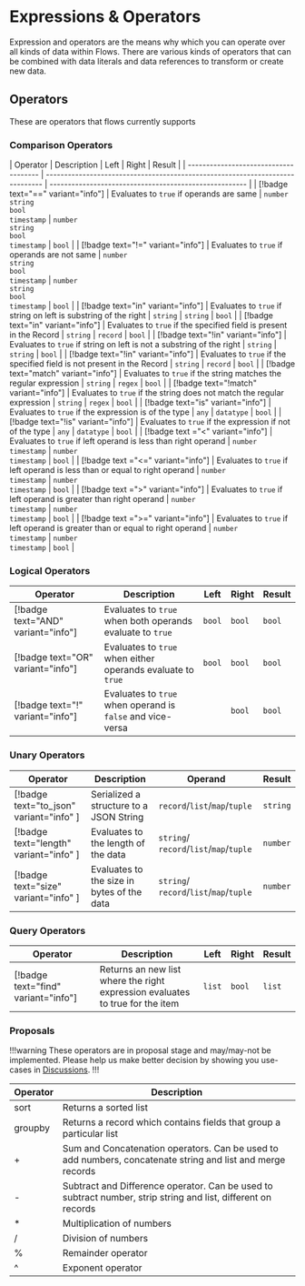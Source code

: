 # Expressions & Operators

Expression and operators are the means why which you can operate over all kinds of
data within Flows. There are various kinds of operators that can be combined with
data literals and data references to transform or create new data.

## Operators

These are operators that flows currently supports

### Comparison Operators

| Operator                              | Description                                                                   | Left                                                   | Right                                                  | Result |
| ------------------------------------- | ----------------------------------------------------------------------------- | ------------------------------------------------------ |
| [!badge text="==" variant="info"]     | Evaluates to `true` if operands are same                                      | `number` </br> `string` </br> `bool` </br> `timestamp` | `number` </br> `string` </br> `bool` </br> `timestamp` | `bool` |
| [!badge text="!=" variant="info"]     | Evaluates to `true` if operands are not same                                  | `number` </br> `string` </br> `bool` </br> `timestamp` | `number` </br> `string` </br> `bool` </br> `timestamp` | `bool` |
| [!badge text="in" variant="info"]     | Evaluates to `true` if string on left is substring of the right               | `string`                                               | `string`                                               | `bool` |
| [!badge text="in" variant="info"]     | Evaluates to `true` if the specified field is present in the Record           | `string`                                               | `record`                                               | `bool` |
| [!badge text="!in" variant="info"]    | Evaluates to `true` if string on left is not a substring of the right         | `string`                                               | `string`                                               | `bool` |
| [!badge text="!in" variant="info"]    | Evaluates to `true` if the specified field is not present in the Record       | `string`                                               | `record`                                               | `bool` |
| [!badge text="match" variant="info"]  | Evaluates to `true` if the string matches the regular expression              | `string`                                               | `regex`                                                | `bool` |
| [!badge text="!match" variant="info"] | Evaluates to `true` if the string does not match the regular expression       | `string`                                               | `regex`                                                | `bool` |
| [!badge text="is" variant="info"]     | Evaluates to `true` if the expression is of the type                          | `any`                                                  | `datatype`                                             | `bool` |
| [!badge text="!is" variant="info"]    | Evaluates to `true` if the expression if not of the type                      | `any`                                                  | `datatype`                                             | `bool` |
| [!badge text ="<" variant="info"]     | Evaluates to `true` if left operand is less than right operand                | `number` </br> `timestamp`                             | `number` </br> `timestamp`                             | `bool` |
| [!badge text ="<=" variant="info"]    | Evaluates to `true` if left operand is less than or equal to right operand    | `number` </br> `timestamp`                             | `number` </br> `timestamp`                             | `bool` |
| [!badge text =">" variant="info"]     | Evaluates to `true` if left operand is greater than right operand             | `number` </br> `timestamp`                             | `number` </br> `timestamp`                             | `bool` |
| [!badge text =">=" variant="info"]    | Evaluates to `true` if left operand is greater than or equal to right operand | `number` </br> `timestamp`                             | `number` </br> `timestamp`                             | `bool` |

### Logical Operators

| Operator                           | Description                                                 | Left   | Right  | Result |
| ---------------------------------- | ----------------------------------------------------------- | ------ | ------ | ------ |
| [!badge text="AND" variant="info"] | Evaluates to `true` when both operands evaluate to `true`   | `bool` | `bool` | `bool` |
| [!badge text="OR" variant="info"]  | Evaluates to `true` when either operands evaluate to `true` | `bool` | `bool` | `bool` |
| [!badge text="!" variant="info"]   | Evaluates to `true` when operand is `false` and vice-versa  |        | `bool` | `bool` |


### Unary Operators

| Operator                                | Description                                | Operand                                 | Result   |
| --------------------------------------- | ------------------------------------------ | --------------------------------------- | -------- |
| [!badge text="to_json" variant="info" ] | Serialized a structure to a JSON String    | `record`/`list`/`map`/`tuple`           | `string` |
| [!badge text="length" variant="info" ]  | Evaluates to the length of the data        | `string`/ `record`/`list`/`map`/`tuple` | `number` |
| [!badge text="size" variant="info" ]    | Evaluates to the size in bytes of the data | `string`/ `record`/`list`/`map`/`tuple` | `number` |

### Query Operators

| Operator                            | Description                                                                   | Left   | Right  | Result |
| ----------------------------------- | ----------------------------------------------------------------------------- | ------ | ------ | ------ |
| [!badge text="find" variant="info"] | Returns an new list where the right expression evaluates to true for the item | `list` | `bool` | `list` |

### Proposals

!!!warning
These operators are in proposal stage and may/may-not be implemented. Please help us make
better decision by showing you use-cases in [Discussions](https://github.com/postmanlabs/postman-flows/discussions).
!!!

| Operator | Description                                                                                                   |
| -------- | ------------------------------------------------------------------------------------------------------------- |
| sort     | Returns a sorted list                                                                                         |
| groupby  | Returns a record which contains fields that group a particular list                                           |
| +        | Sum and Concatenation operators. Can be used to add numbers, concatenate string and list and merge records    |
| -        | Subtract and Difference operator. Can be used to subtract number, strip string and list, different on records |
| *        | Multiplication of numbers                                                                                     |
| /        | Division of numbers                                                                                           |
| %        | Remainder operator                                                                                            |
| ^        | Exponent operator                                                                                             |
